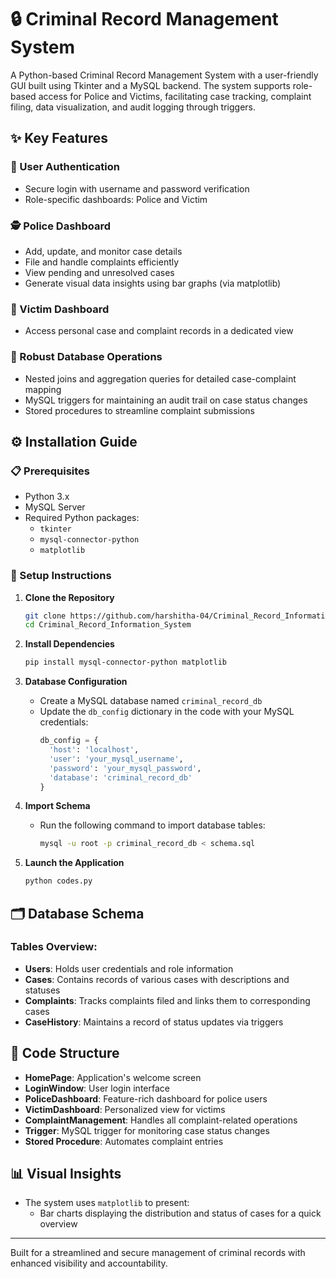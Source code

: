 # 🔒 Criminal Record Management System

A Python-based Criminal Record Management System with a user-friendly GUI built using Tkinter and a MySQL backend. The system supports role-based access for Police and Victims, facilitating case tracking, complaint filing, data visualization, and audit logging through triggers.

## ✨ Key Features

### 🔐 User Authentication
- Secure login with username and password verification
- Role-specific dashboards: Police and Victim

### 🕵️ Police Dashboard
- Add, update, and monitor case details
- File and handle complaints efficiently
- View pending and unresolved cases
- Generate visual data insights using bar graphs (via matplotlib)

### 🙍 Victim Dashboard
- Access personal case and complaint records in a dedicated view

### 🧮 Robust Database Operations
- Nested joins and aggregation queries for detailed case-complaint mapping
- MySQL triggers for maintaining an audit trail on case status changes
- Stored procedures to streamline complaint submissions

## ⚙️ Installation Guide

### 📋 Prerequisites
- Python 3.x
- MySQL Server
- Required Python packages:
  - `tkinter`
  - `mysql-connector-python`
  - `matplotlib`

### 🧰 Setup Instructions
1. **Clone the Repository**
   ```bash
   git clone https://github.com/harshitha-04/Criminal_Record_Information_System.git
   cd Criminal_Record_Information_System
   ```

2. **Install Dependencies**
   ```bash
   pip install mysql-connector-python matplotlib
   ```

3. **Database Configuration**
   - Create a MySQL database named `criminal_record_db`
   - Update the `db_config` dictionary in the code with your MySQL credentials:
     ```python
     db_config = {
       'host': 'localhost',
       'user': 'your_mysql_username',
       'password': 'your_mysql_password',
       'database': 'criminal_record_db'
     }
     ```

4. **Import Schema**
   - Run the following command to import database tables:
     ```bash
     mysql -u root -p criminal_record_db < schema.sql
     ```

5. **Launch the Application**
   ```bash
   python codes.py
   ```

## 🗂️ Database Schema

### Tables Overview:
- **Users**: Holds user credentials and role information
- **Cases**: Contains records of various cases with descriptions and statuses
- **Complaints**: Tracks complaints filed and links them to corresponding cases
- **CaseHistory**: Maintains a record of status updates via triggers

## 🧱 Code Structure
- **HomePage**: Application's welcome screen
- **LoginWindow**: User login interface
- **PoliceDashboard**: Feature-rich dashboard for police users
- **VictimDashboard**: Personalized view for victims
- **ComplaintManagement**: Handles all complaint-related operations
- **Trigger**: MySQL trigger for monitoring case status changes
- **Stored Procedure**: Automates complaint entries

## 📊 Visual Insights
- The system uses `matplotlib` to present:
  - Bar charts displaying the distribution and status of cases for a quick overview

---
Built for a streamlined and secure management of criminal records with enhanced visibility and accountability.


